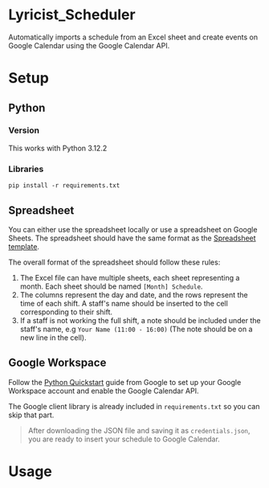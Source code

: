 # Lyricist_Scheduler

Automatically imports a schedule from an Excel sheet and create events on Google Calendar using the Google Calendar API.

# Setup

## Python

### Version

This works with Python 3.12.2

### Libraries

```
pip install -r requirements.txt
```

## Spreadsheet

You can either use the spreadsheet locally or use a spreadsheet on Google Sheets. The spreadsheet should have the same format as the [Spreadsheet template](https://docs.google.com/spreadsheets/d/1gAeJxdwRQoP3Ol5_eqLnmpUMG7Un-dIMLpv8_XI72oE/edit?usp=sharing).

The overall format of the spreadsheet should follow these rules:

1. The Excel file can have multiple sheets, each sheet representing a month. Each sheet should be named `[Month] Schedule`.
2. The columns represent the day and date, and the rows represent the time of each shift. A staff's name should be inserted to the cell corresponding to their shift.
3. If a staff is not working the full shift, a note should be included under the staff's name, e.g `Your Name (11:00 - 16:00)` (The note should be on a new line in the cell).

## Google Workspace

Follow the [Python Quickstart](https://developers.google.com/calendar/api/quickstart/python) guide from Google to set up your Google Workspace account and enable the Google Calendar API.

The Google client library is already included in `requirements.txt` so you can skip that part.

> After downloading the JSON file and saving it as `credentials.json`, you are ready to insert your schedule to Google Calendar.

# Usage
